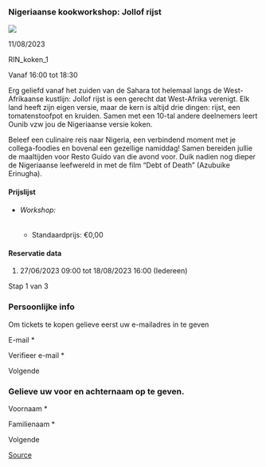 ### Nigeriaanse kookworkshop: Jollof rijst

![](https://s3-eu-west-1.amazonaws.com/os-kwdo/prod/vgc/images/activity/649ab4d37e843_pixzolo-photography-Jollof.jpg)

11/08/2023

RIN\_koken\_1

Vanaf 16:00 tot 18:30

Erg geliefd vanaf het zuiden van de Sahara tot helemaal langs de West-Afrikaanse kustlijn: Jollof rijst is een gerecht dat West-Afrika verenigt. Elk land heeft zijn eigen versie, maar de kern is altijd drie dingen: rijst, een tomatenstoofpot en kruiden. Samen met een 10-tal andere deelnemers leert Ounib vzw jou de Nigeriaanse versie koken.  
  
Beleef een culinaire reis naar Nigeria, een verbindend moment met je collega-foodies en bovenal een gezellige namiddag! Samen bereiden jullie de maaltijden voor Resto Guido van die avond voor. Duik nadien nog dieper de Nigeriaanse leefwereld in met de film “Debt of Death” (Azubuike Erinugha).  
  
  
  

#### Prijslijst

* ###### Workshop:
    
    * Standaardprijs: €0,00

  

#### Reservatie data

1.  27/06/2023 09:00 tot 18/08/2023 16:00 (Iedereen)

Stap 1 van 3

 

### Persoonlijke info

Om tickets te kopen gelieve eerst uw e-mailadres in te geven

  

E-mail * 

Verifieer e-mail * 

Volgende

### Gelieve uw voor en achternaam op te geven.

Voornaam * 

Familienaam * 

Volgende

[Source](https://tickets.vgc.be/ticketingActivity/subscribe/RIN_koken_1)